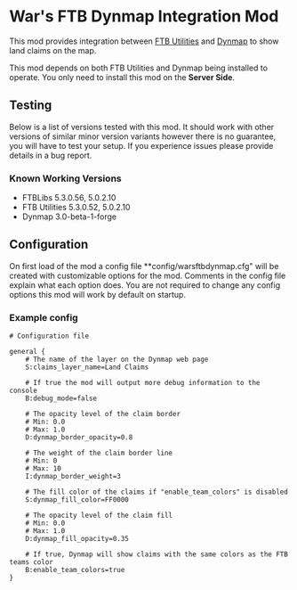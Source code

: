 # War's FTB Dynmap Integration Mod

This mod provides integration between [FTB Utilities](https://minecraft.curseforge.com/projects/ftb-utilities) and [Dynmap](https://minecraft.curseforge.com/projects/dynmapforge?gameCategorySlug=mc-mods&projectID=59433) to
show land claims on the map.

This mod depends on both FTB Utilities and Dynmap being installed to operate. You only need to install this mod on the
**Server Side**.

## Testing

Below is a list of versions tested with this mod. It should work with other versions of similar minor version variants
however there is no guarantee, you will have to test your setup. If you experience issues please provide details in
a bug report.

### Known Working Versions

- FTBLibs 5.3.0.56, 5.0.2.10
- FTB Utilities 5.3.0.52, 5.0.2.10
- Dynmap 3.0-beta-1-forge

## Configuration

On first load of the mod a config file **config/warsftbdynmap.cfg" will be created with customizable options for the mod.
Comments in the config file explain what each option does. You are not required to change any config options this mod
will work by default on startup.

### Example config
```
# Configuration file

general {
    # The name of the layer on the Dynmap web page
    S:claims_layer_name=Land Claims

    # If true the mod will output more debug information to the console
    B:debug_mode=false

    # The opacity level of the claim border
    # Min: 0.0
    # Max: 1.0
    D:dynmap_border_opacity=0.8

    # The weight of the claim border line
    # Min: 0
    # Max: 10
    I:dynmap_border_weight=3

    # The fill color of the claims if "enable_team_colors" is disabled
    S:dynmap_fill_color=FF0000

    # The opacity level of the claim fill
    # Min: 0.0
    # Max: 1.0
    D:dynmap_fill_opacity=0.35

    # If true, Dynmap will show claims with the same colors as the FTB teams color
    B:enable_team_colors=true
}

```